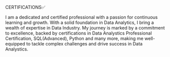 CERTIFICATIONS✅

I am a dedicated and certified professional with a passion for continuous learning and growth. With a solid foundation in Data Analytics, I bring a wealth of expertise in Data Industry. My journey is marked by a commitment to excellence, backed by certifications in Data Analystics Professional Certification, SQL(Advanced), Python and many more, making me well-equipped to tackle complex challenges and drive success in Data Analystics. 
